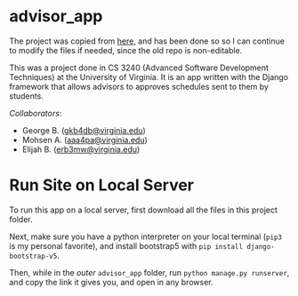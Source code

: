 # advisor_app

The project was copied from [here](https://github.com/uva-cs3240-s23/project-b-17), and has been done so so I can continue to modify the files if needed, since the old repo is non-editable.

This was a project done in CS 3240 (Advanced Software Development Techniques) at the University of Virginia. It is an app written with the Django framework that allows advisors to approves schedules sent to them by students.

*Collaborators*:
+ George B. (gkb4db@virginia.edu)
+ Mohsen A. (aaa4pa@virginia.edu)
+ Elijah B. (erb3mw@virginia.edu)

# Run Site on Local Server

To run this app on a local server, first download all the files in this project folder.

Next, make sure you have a python interpreter on your local terminal (`pip3` is my personal favorite), and install bootstrap5 with `pip install django-bootstrap-v5`.

Then, while in the *outer* `advisor_app` folder, run `python manage.py runserver`, and copy the link it gives you, and open in any browser.
